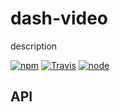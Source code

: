 # dash-video

description


[![npm](https://img.shields.io/npm/dm/dash-video.svg?style=flat-square)](https://www.npmjs.com/package/dash-video)
[![Travis](https://img.shields.io/travis/eventEmitter/dash-video.svg?style=flat-square)](https://travis-ci.org/eventEmitter/dash-video)
[![node](https://img.shields.io/node/v/dash-video.svg?style=flat-square)](https://nodejs.org/)


## API

